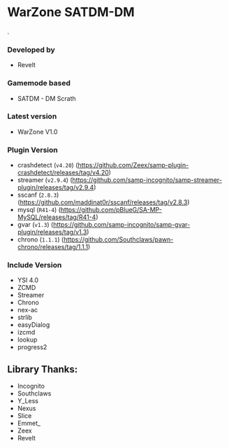 # WarZone SATDM-DM
.
### Developed by 
- Revelt

### Gamemode based 
- SATDM - DM Scrath

### Latest version 
- WarZone V1.0

### Plugin Version
- crashdetect (`v4.20`) (https://github.com/Zeex/samp-plugin-crashdetect/releases/tag/v4.20)
- streamer (`v2.9.4`) (https://github.com/samp-incognito/samp-streamer-plugin/releases/tag/v2.9.4)
- sscanf (`2.8.3`) (https://github.com/maddinat0r/sscanf/releases/tag/v2.8.3)
- mysql (`R41-4`) (https://github.com/pBlueG/SA-MP-MySQL/releases/tag/R41-4)
- gvar (`v1.3`) (https://github.com/samp-incognito/samp-gvar-plugin/releases/tag/v1.3)
- chrono (`1.1.1`) (https://github.com/Southclaws/pawn-chrono/releases/tag/1.1.1)

### Include Version
- YSI 4.0
- ZCMD
- Streamer
- Chrono
- nex-ac
- strlib
- easyDialog
- izcmd
- lookup
- progress2


## Library Thanks:
* Incognito
* Southclaws
* Y_Less
* Nexus
* Slice
* Emmet_
* Zeex
* Revelt